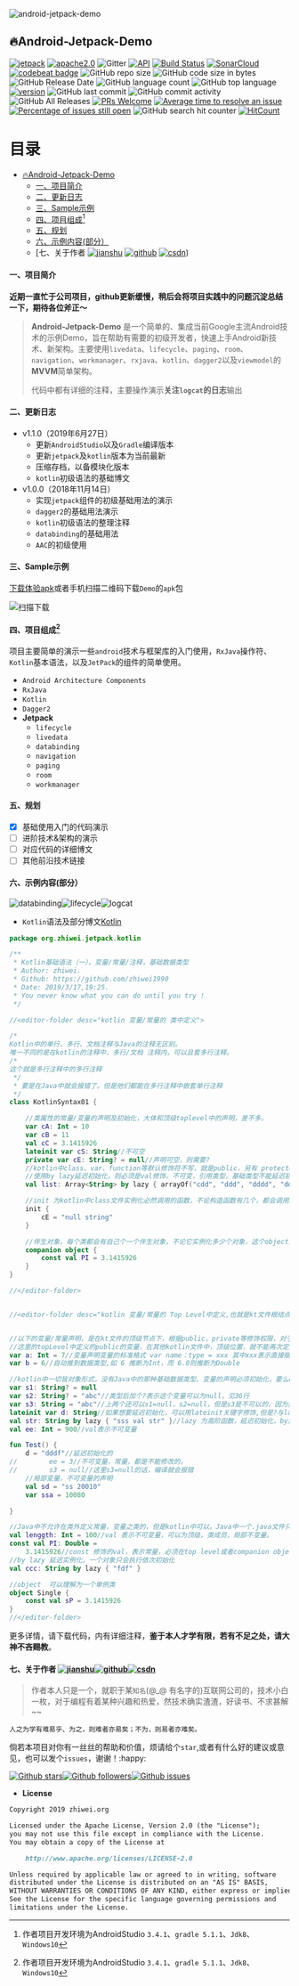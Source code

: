 ![android-jetpack-demo](./images/jetpack-hero.png)

## 🔥Android-Jetpack-Demo

[![jetpack](https://img.shields.io/badge/志威-Jetpack-brightgreen.svg)](https://developer.android.com/jetpack/) [![apache2.0](https://img.shields.io/badge/license-apache2.0-brightgreen.svg)](./LICENSE) ![Gitter](https://img.shields.io/gitter/room/zhiwei1990/android-jetpack-demo.svg?style=flat-square) 
[![API](https://img.shields.io/badge/API-21%2B-brightgreen.svg?style=flat)](https://android-arsenal.com/api?level=21) [![Build Status](https://travis-ci.org/zhiwei1990/android-jetpack-demo.svg?branch=master)](https://travis-ci.org/zhiwei1990/android-jetpack-demo) [![SonarCloud](https://sonarcloud.io/api/project_badges/measure?project=zhiwei1990_android-jetpack-demo&metric=alert_status)](https://sonarcloud.io/dashboard?id=zhiwei1990_android-jetpack-demo) [![codebeat badge](https://codebeat.co/badges/cf8fdfb4-2716-4494-9a72-b1727a8d5805)](https://codebeat.co/projects/github-com-zhiwei1990-android-jetpack-demo-master) ![GitHub repo size](https://img.shields.io/github/repo-size/zhiwei1990/android-jetpack-demo.svg?style=flat-square) ![GitHub code size in bytes](https://img.shields.io/github/languages/code-size/zhiwei1990/android-jetpack-demo.svg?style=flat-square) ![GitHub Release Date](https://img.shields.io/github/release-date/zhiwei1990/android-jetpack-demo.svg?color=orange&style=flat-square) ![GitHub language count](https://img.shields.io/github/languages/count/zhiwei1990/android-jetpack-demo.svg) ![GitHub top language](https://img.shields.io/github/languages/top/zhiwei1990/android-jetpack-demo.svg?style=flat-square) [![version](https://img.shields.io/github/release/zhiwei1990/android-jetpack-demo.svg)](https://github.com/zhiwei1990/android-jetpack-demo/releases) 
![GitHub last commit](https://img.shields.io/github/last-commit/zhiwei1990/android-jetpack-demo.svg?style=flat-square) ![GitHub commit activity](https://img.shields.io/github/commit-activity/m/zhiwei1990/android-jetpack-demo.svg?style=flat-square) ![GitHub All Releases](https://img.shields.io/github/downloads/zhiwei1990/android-jetpack-demo/total.svg?style=flat-square) [![PRs Welcome](https://img.shields.io/badge/PRs-welcome-brightgreen.svg?style=flat-square)](http://makeapullrequest.com) [![Average time to resolve an issue](http://isitmaintained.com/badge/resolution/zhiwei1990/android-jetpack-demo.svg)](http://isitmaintained.com/project/zhiwei1990/android-jetpack-demo "Average time to resolve an issue") [![Percentage of issues still open](http://isitmaintained.com/badge/open/zhiwei1990/android-jetpack-demo.svg)](http://isitmaintained.com/project/zhiwei1990/android-jetpack-demo "Percentage of issues still open") ![GitHub search hit counter](https://img.shields.io/github/search/zhiwei1990/android-jetpack-demo/jetpack.svg?style=flat-square) [![HitCount](http://hits.dwyl.io/zhiwei1990/android-jetpack-demo.svg)](http://hits.dwyl.io/zhiwei1990/android-jetpack-demo)


目录
=================

* [<g-emoji class="g-emoji" alias="fire" fallback-src="https://github.githubassets.com/images/icons/emoji/unicode/1f525.png">🔥</g-emoji>Android-Jetpack-Demo]()
	* [一、项目简介]()
	* [二、更新日志]()
	* [三、Sample示例]()
	* [四、项目组成[^1]]()
	* [五、规划]()
	* [六、示例内容(部分）]()
	* [七、关于作者 [![jianshu](./images/jianshu.png)](https://www.jianshu.com/u/72294e6848c0) [![github](./images/github.png)](https://github.com/zhiwei1990) [![csdn](./images/csdn.png)](https://blog.csdn.net/zhiwei9001))

####  一、项目简介

**近期一直忙于公司项目，github更新缓慢，稍后会将项目实践中的问题沉淀总结一下，期待各位斧正～**

> **Android-Jetpack-Demo** 是一个简单的、集成当前Google主流Android技术的示例Demo，旨在帮助有需要的初级开发者，快速上手Android新技术、新架构。主要使用`livedata`、`lifecycle`、`paging`、`room`、`navigation`、`workmanager`、`rxjava`、`kotlin`、`dagger2`以及`viewmodel`的**MVVM**简单架构。
>
> 代码中都有详细的注释，主要操作演示**关注`logcat`的日志**输出

#### 二、更新日志

- v1.1.0（2019年6月27日）
  - 更新`AndroidStudio`以及`Gradle`编译版本
  - 更新`jetpack`及`kotlin`版本为当前最新
  - 压缩存档，以备模块化版本
  - `kotlin`初级语法的基础博文
- v1.0.0（2018年11月14日）
  - 实现`jetpack`组件的初级基础用法的演示
  - `dagger2`的基础用法演示
  - `kotlin`初级语法的整理注释
  - `databinding`的基础用法
  - `AAC`的初级使用

#### 三、Sample示例

[下载体验apk](https://raw.githubusercontent.com/zhiwei1990/android-jetpack-demo/master/apk/app-debug.apk)或者手机扫描二维码下载`Demo`的`apk`包

![扫描下载](./images/QR_Jetpack.png)

#### 四、项目组成[^1]

项目主要简单的演示一些`android`技术与框架库的入门使用，`RxJava`操作符、`Kotlin`基本语法，以及`JetPack`的组件的简单使用。

- `Android Architecture Components`
- `RxJava`
- `Kotlin`
- `Dagger2`
- **Jetpack**
  - `lifecycle`
  - `livedata`
  - `databinding`
  - `navigation`
  - `paging`
  - `room`
  - `workmanager`

#### 五、规划

- [x] 基础使用入门的代码演示
- [ ] 进阶技术&架构的演示
- [ ] 对应代码的详细博文
- [ ] 其他前沿技术链接

#### 六、示例内容(部分）

![databinding](./images/databinding.png)![lifecycle](./images/lifecycle.png)![logcat](./images/logcat.png)

- `Kotlin`语法及部分博文[Kotlin](https://www.jianshu.com/p/bdbe2ab6e9b2)

```kotlin
package org.zhiwei.jetpack.kotlin

/**
 * Kotlin基础语法（一），变量/常量/注释，基础数据类型
 * Author: zhiwei.
 * Github: https://github.com/zhiwei1990
 * Date: 2019/3/17,19:25.
 * You never know what you can do until you try !
 */

//<editor-folder desc="kotlin 变量/常量的 类中定义">

/*
Kotlin中的单行、多行、文档注释与Java的注释无区别。
唯一不同的是在kotlin的注释中，多行/文档 注释内，可以且套多行注释。
/*
这个就是多行注释中的多行注释
 */
 * 要是在Java中就会报错了。但是他们都能在多行注释中嵌套单行注释
 */
class KotlinSyntax01 {

    //类属性的常量/变量的声明及初始化，大体和顶级toplevel中的声明，差不多。
    var cA: Int = 10
    var cB = 11
    val cC = 3.1415926
    lateinit var cS: String//不可空
    private var cE: String? = null//声明可空，则需要?
    //kotlin中class、var、function等默认修饰符不写，就是public，另有 protected、internal、private，类似于Java
    //使用by lazy延迟初始化，则必须是val修饰，不可变，引用类型，基础类型不能延迟初始化。涉及到栈 堆
    val list: Array<String> by lazy { arrayOf("cdd", "ddd", "dddd", "ddwecd") }

    //init 为kotlin中class文件实例化必然调用的函数，不论构造函数有几个，都会调用init的
    init {
        cE = "null string"
    }

    //伴生对象，每个类都会有自己个一个伴生对象，不论它实例化多少个对象，这个object对当前类可理解为单例，静态
    companion object {
        const val PI = 3.1415926
    }
}

//</editor-folder>


//<editor-folder desc="kotlin 变量/常量的 Top Level中定义,也就是kt文件根结点定义">


//以下的变量/常量声明，是在kt文件的顶级节点下，根据public，private等修饰权限，对于整个module是有效的。所以
//这里的topLevel中定义的public的变量，在其他kotlin文件中，顶级位置，就不能再次定义同名变量，会冲突。
var a: Int = 7//变量声明变量的标准格式 var name：type = xxx 其中xxx表示直接赋值或者实例化对象
var b = 6//自动推到数据类型,如 6 推断为Int，而 6.0则推断为Double

//kotlin中一切皆对象形式，没有Java中的那种基础数据类型。变量的声明必须初始化，要么null，要么延迟初始化，而且null的对象和非空对象，声明也不一样。
var s1: String? = null
var s2: String? = "abc"//类型后加个?表示这个变量可以为null，见36行
var s3: String = "abc"//上两个还可以s1=null，s2=null，但是s3是不可以的，因为类型是String，而不是String?
lateinit var d: String//如果想要延迟初始化，可以用lateinit关键字修饰,但是?与lateinit不能共用
val str: String by lazy { "sss val str" }//lazy 为高阶函数，延迟初始化，by连接词，但是不能与lateinit共用，且必须是val类型。
val ee: Int = 900//val表示不可变量

fun Test() {
    d = "dddf"//延迟初始化的
//        ee = 3//不可变量，常量，都是不能修改的。
//        s3 = null//这里s3=null的话，编译就会报错
    //局部变量，不可变量的声明
    val sd = "ss 20010"
    var ssa = 10080

}

//Java中不允许在类外定义常量，变量之类的，但是kotlin中可以。Java中一个.java文件只能又一个public的类，但是kotlin中可以有多个。
val lenggth: Int = 100//val 表示不可变量，可以为顶级，类成员，局部不变量。
const val PI: Double =
    3.1415926//const 修饰的val，表示常量，必须在top level或者companion object中声明，不能作为普通的类成员常量。其中单例类可以理解为伴生类就是自身的一个kotlin的类
//by lazy 延迟实例化，一个对象只会执行依次初始化
val ccc: String by lazy { "fdf" }

//object  可以理解为一个单例类
object Single {
    const val sP = 3.1415926
}
//</editor-folder>
```

更多详情，请下载代码，内有详细注释，**鉴于本人才学有限，若有不足之处，请大神不吝赐教**。

#### 七、关于作者 [![jianshu](./images/jianshu.png)](https://www.jianshu.com/u/72294e6848c0)[![github](./images/github.png)](https://github.com/zhiwei1990)[![csdn](./images/csdn.png)](https://blog.csdn.net/zhiwei9001)

> 作者本人只是一个，就职于某`知名`(@_@ 有名字的)互联网公司的，技术小白一枚，对于编程有着某种兴趣和热爱，然技术确实渣渣，好读书、不求甚解~~

`人之为学有难易乎、为之，则难者亦易矣；不为，则易者亦难矣。`

倘若本项目对你有一丝丝的帮助和价值，烦请给个`star`,或者有什么好的建议或意见，也可以发个`issues`，谢谢！:happy:

[![Github stars](https://img.shields.io/github/stars/zhiwei1990/android-jetpack-demo.svg?style=social&label=star)](https://github.com/zhiwei1990/android-jetpack-demo)[![Github followers](https://img.shields.io/github/followers/zhiwei1990.svg?style=social&label=follow)](https://github.com/zhiwei1990/android-jetpack-demo)[![Github issues](https://img.shields.io/github/issues/zhiwei1990/android-jetpack-demo.svg?style=social&label=issues)](https://github.com/zhiwei1990/android-jetpack-demo)

- **License**

```markdown
Copyright 2019 zhiwei.org

Licensed under the Apache License, Version 2.0 (the "License");
you may not use this file except in compliance with the License.
You may obtain a copy of the License at

	http://www.apache.org/licenses/LICENSE-2.0

Unless required by applicable law or agreed to in writing, software
distributed under the License is distributed on an "AS IS" BASIS,
WITHOUT WARRANTIES OR CONDITIONS OF ANY KIND, either express or implied.
See the License for the specific language governing permissions and
limitations under the License.
```



[^1]: 作者项目开发环境为AndroidStudio `3.4.1`、`gradle 5.1.1`、`Jdk8`、`Windows10`

